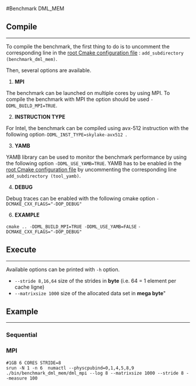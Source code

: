 #Benchmark DML_MEM


## Compile

----------

To compile the benchmark, the first thing to do is to uncomment the corresponding line in the [root Cmake configuration file](src/CMakeLists.txt) : `add_subdirectory (benchmark_dml_mem)`.

Then, several options are available.

1. **MPI**

The benchmark can be launched on multiple cores by using MPI. 
To compile the benchmark with MPI the option should be used `-DDML_BUILD_MPI=TRUE`. 

2. **INSTRUCTION TYPE**

For Intel, the benchmark can be compiled using avx-512 instruction with the following option`-DDML_INST_TYPE=skylake-avx512 `.

3. **YAMB**

YAMB library can be used to monitor the benchmark performance by using the following option `-DDML_USE_YAMB=TRUE`. 
YAMB has to be enabled in the [root Cmake configuration file](src/CMakeLists.txt) by uncommenting the corresponding line `add_subdirectory (tool_yamb)`.

4. **DEBUG**

Debug traces can be enabled with the following cmake option `-DCMAKE_CXX_FLAGS="-DOP_DEBUG"`

6. **EXAMPLE**

`cmake .. -DDML_BUILD_MPI=TRUE -DDML_USE_YAMB=FALSE` `-DCMAKE_CXX_FLAGS="-DOP_DEBUG"`







## Execute

----------

Available options can be printed with `-h` option.

- ``--stride 8,16,64`` size of the strides in **byte** (i.e. 64 = 1 element per cache ligne)
- ``--matrixsize 1000`` size of the allocated data set in **mega byte**"


## Example

---------

### Sequential

### MPI
```
#1GB 6 CORES STRIDE=8
srun -N 1 -n 6  numactl --physcpubind=0,1,4,5,8,9 ./bin/benchmark_dml_mem/dml_mpi --log 8 --matrixsize 1000 --stride 8 --measure 100
```
